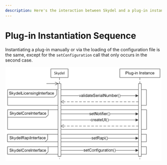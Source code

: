 ```yaml
---
description: Here's the interaction between Skydel and a plug-in instance at instantiation.
---
```


# Plug-in Instantiation Sequence

Instantiating a plug-in manually or via the loading of the configuration file is the same, except for the `setConfiguration` call that only occurs in the second case.

![Plug-in Instantiation Sequence](../.gitbook/assets/plugin_instantiation_sequence.png)
